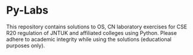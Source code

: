 # Py-Labs
This repository contains solutions to OS, CN laboratory exercises for CSE R20 regulation of JNTUK and affiliated colleges using Python.
Please adhere to academic integrity while using the solutions (educational purposes only).
